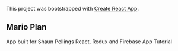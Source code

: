 This project was bootstrapped with [Create React App](https://github.com/facebook/create-react-app).

## Mario Plan

App built for Shaun Pellings React, Redux and Firebase App Tutorial


